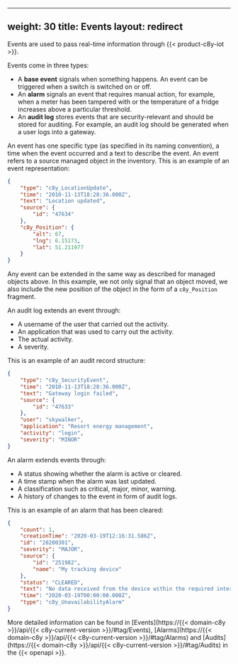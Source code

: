 
---
weight: 30
title: Events
layout: redirect
---

Events are used to pass real-time information through {{< product-c8y-iot >}}.

Events come in three types:

-   A **base event** signals when something happens. An event can be triggered when a switch is switched on or off.
-   An **alarm** signals an event that requires manual action, for example, when a meter has been tampered with or the temperature of a fridge increases above a particular threshold.
-   An **audit log** stores events that are security-relevant and should be stored for auditing. For example, an audit log should be generated when a user logs into a gateway.

An event has one specific type (as specified in its naming convention), a time when the event occurred and a text to describe the event. An event refers to a source managed object in the inventory. This is an example of an event representation:

```json
{
    "type": "c8y_LocationUpdate",
    "time": "2010-11-13T18:28:36.000Z",
    "text": "Location updated",
    "source": {
        "id": "47634"
    },
    "c8y_Position": {
        "alt": 67,
        "lng": 6.15173,
        "lat": 51.211977
    }
}
```

Any event can be extended in the same way as described for managed objects above. In this example, we not only signal that an object moved, we also include the new position of the object in the form of a `c8y_Position` fragment.

An audit log extends an event through:

-   A username of the user that carried out the activity.
-   An application that was used to carry out the activity.
-   The actual activity.
-   A severity.

This is an example of an audit record structure:

```json
{
    "type": "c8y_SecurityEvent",
    "time": "2010-11-13T18:28:36.000Z",
    "text": "Gateway login failed",
    "source": {
        "id": "47633"
    },
    "user": "skywalker",
    "application": "Resort energy management",
    "activity": "login",
    "severity": "MINOR"
}
```

An alarm extends events through:

-   A status showing whether the alarm is active or cleared.
-   A time stamp when the alarm was last updated.
-   A classification such as critical, major, minor, warning.
-   A history of changes to the event in form of audit logs.

This is an example of an alarm that has been cleared:

```json
{
    "count": 1,
    "creationTime": "2020-03-19T12:16:31.586Z",
    "id": "20200301",
    "severity": "MAJOR",
    "source": {
        "id": "251982",
        "name": "My tracking device"
    },
    "status": "CLEARED",
    "text": "No data received from the device within the required interval.",
    "time": "2020-03-19T00:00:00.000Z",
    "type": "c8y_UnavailabilityAlarm"
}
```

More detailed information can be found in [Events](https://{{< domain-c8y >}}/api/{{< c8y-current-version >}}/#tag/Events), [Alarms](https://{{< domain-c8y >}}/api/{{< c8y-current-version >}}/#tag/Alarms) and [Audits](https://{{< domain-c8y >}}/api/{{< c8y-current-version >}}/#tag/Audits) in the {{< openapi >}}.

